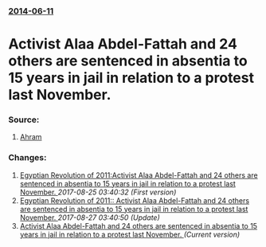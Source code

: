 ### [2014-06-11](/news/2014/06/11/index.md)

# Activist Alaa Abdel-Fattah and 24 others are sentenced in absentia to 15 years in jail in relation to a protest last November. 




### Source:

1. [Ahram](http://english.ahram.org.eg/NewsContent/1/64/103419/Egypt/Politics-/UPDATED-Activist-Alaa-AbdelFattah-gets-year-jail-t.aspx)

### Changes:

1. [Egyptian Revolution of 2011:Activist Alaa Abdel-Fattah and 24 others are sentenced in absentia to 15 years in jail in relation to a protest last November. ](/news/2014/06/11/egyptian-revolution-of-2011-pactivist-alaa-abdel-fattah-and-24-others-are-sentenced-in-absentia-to-15-years-in-jail-in-relation-to-a-protest.md) _2017-08-25 03:40:32 (First version)_
2. [Egyptian Revolution of 2011:: Activist Alaa Abdel-Fattah and 24 others are sentenced in absentia to 15 years in jail in relation to a protest last November. ](/news/2014/06/11/egyptian-revolution-of-2011-activist-alaa-abdel-fattah-and-24-others-are-sentenced-in-absentia-to-15-years-in-jail-in-relation-to-a-protes.md) _2017-08-27 03:40:50 (Update)_
2. [Activist Alaa Abdel-Fattah and 24 others are sentenced in absentia to 15 years in jail in relation to a protest last November. ](/news/2014/06/11/activist-alaa-abdel-fattah-and-24-others-are-sentenced-in-absentia-to-15-years-in-jail-in-relation-to-a-protest-last-november.md) _(Current version)_
